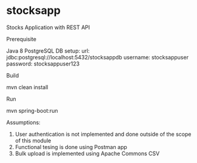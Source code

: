 # stocksapp
Stocks Application with REST API

Prerequisite

Java 8
PostgreSQL DB setup:
url: jdbc:postgresql://localhost:5432/stocksappdb
username: stocksappuser
password: stocksappuser123

Build

mvn clean install

Run

mvn spring-boot:run

Assumptions:

1. User authentication is not implemented and done outside of the scope of this module
2. Functional tesing is done using Postman app
3. Bulk upload is implemented using Apache Commons CSV 
 
